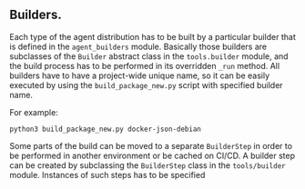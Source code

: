## Builders.

Each type of the agent distribution has to be built by a particular builder that is defined in the ``agent_builders`` 
module. Basically those builders are subclasses of the `Builder` abstract class in the  ``tools.builder`` module, 
and the build process has to be performed in its overridden ``_run`` method. All builders have to have a project-wide 
unique name, so it can be easily executed by using the ``build_package_new.py`` script with specified builder name.

For example:
```shell
python3 build_package_new.py docker-json-debian
```

Some parts of the build can be moved to a separate `BuilderStep` in order to be performed in another environment or be 
cached on CI/CD. A builder step can be created by subclassing the ``BuilderStep`` class in the ``tools/builder`` module.
Instances of such steps has to be specified 

